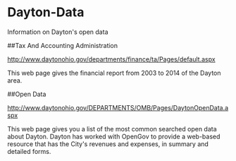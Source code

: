 # Dayton-Data
Information on Dayton's open data

##Tax And Accounting Administration 

http://www.daytonohio.gov/departments/finance/ta/Pages/default.aspx

This web page gives the financial report from 2003 to 2014 of the Dayton area. 

##Open Data

http://www.daytonohio.gov/DEPARTMENTS/OMB/Pages/DaytonOpenData.aspx

This web page gives you a list of the most common searched open data about Dayton.  Dayton has worked with OpenGov to provide a web-based resource that has the City's revenues and expenses, in summary and detailed forms. 
